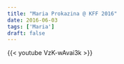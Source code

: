 ```yaml
---
title: "Maria Prokazina @ KFF 2016"
date: 2016-06-03
tags: ['Maria']
draft: false
---
```

{{< youtube VzK-wAvai3k >}}

